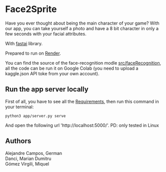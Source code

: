 # Face2Sprite
Have you ever thought about being the main character of your game? With our app, you can take yourself a photo and have a 8 bit character in only a few seconds with your facial attributes.

With [fastai](https://www.fast.ai) library.

Prepared to run on [Render](https://render.com).

You can find the source of the face-recognition modle [src/faceRecognition](src/faceRecognition.ipynb), all the code can be run it on Google Colab (you need to upload a kaggle.json API toke from your own account).

## Run the app server locally

First of all, you have to see all the [Requirements](./requirements.txt), then run this command in your terminal:

    python3 app/server.py serve

And open the following url 'http://localhost:5000/'. PD: only tested in Linux

## Authors
Alejandre Campos, German<br/>
Danci, Marian Dumitru<br/>
Gómez Virgili, Miquel<br/>
